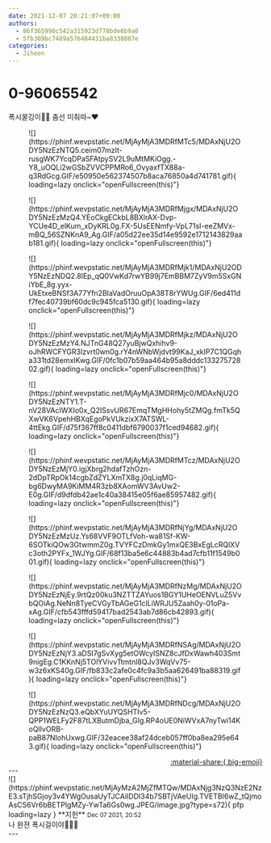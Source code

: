 ```yaml
---
date: 2021-12-07 20:21:07+09:00
authors:
  - 86f365990c542a315923d778bde6b9a0
  - 5fb309bc7489a576484431ba8338807e
categories:
  - Jiheon
---
```


# 0-96065542

<div class="post-container" markdown="1">
<div class="content-container md-sidebar__scrollwrap" markdown="1">

폭시꿀깅이🦊🍯 춤선 미춰따~❤
<figure markdown="1">
![](https://phinf.wevpstatic.net/MjAyMjA3MDRfMTc5/MDAxNjU2ODY5NzEzNTQ5.ceim07mzIt-rusgWK7YcqDPaSFAtpySV2L9uMtMKiOgg.-Y8_uOQLi2wGSbZVVCPPMRo6_OvyaxfTX88a-q3RdGcg.GIF/e50950e562374507b8aca76850a4d741781.gif){ loading=lazy onclick="openFullscreen(this)"}
</figure>

<figure markdown="1">
![](https://phinf.wevpstatic.net/MjAyMjA3MDRfMjgx/MDAxNjU2ODY5NzEzMzQ4.YEoCkgECkbL8BXlrAX-Dvp-YCUe4D_elKum_xDyKRL0g.FX-5UsEENmfy-VpL71sI-eeZMVx-mBQ_56SZNKnA9_Ag.GIF/a05d22ee35d14e9592e1712143829aab181.gif){ loading=lazy onclick="openFullscreen(this)"}
</figure>

<figure markdown="1">
![](https://phinf.wevpstatic.net/MjAyMjA3MDRfMjk1/MDAxNjU2ODY5NzEzNDQ2.8lEp_qQ0VwKd7rwYB99j7EmBBM7ZyV9m5SxGNiYbE_8g.yyx-UkEtxeBNSf3A77Yfn2BlaVadOruuOpA38T8rYWUg.GIF/6ed411df7fec40739bf60dc9c945fca5130.gif){ loading=lazy onclick="openFullscreen(this)"}
</figure>

<figure markdown="1">
![](https://phinf.wevpstatic.net/MjAyMjA3MDRfMjkz/MDAxNjU2ODY5NzEzMzY4.NJTnG48Q27yuBjwQxhihv9-oJhRWCFYGR3Izvrt0wn0g.rY4nWNbWjdvt99KaJ_xkIP7C1QGqha331td28emxIKwg.GIF/0fc1b07b59aa464b95a8dddc13327572802.gif){ loading=lazy onclick="openFullscreen(this)"}
</figure>

<figure markdown="1">
![](https://phinf.wevpstatic.net/MjAyMjA3MDRfMjc0/MDAxNjU2ODY5NzEzNTY1.T-nV28VAcIWXIo0x_Q2ISsvUR67EmqTMgHHohy5tZMQg.fmTk5QXwVK6VpehHBXqEgoPkVUkzixX7ATSWL-4ttEkg.GIF/d75f367ff8c0411dbf6790037f1ced94682.gif){ loading=lazy onclick="openFullscreen(this)"}
</figure>

<figure markdown="1">
![](https://phinf.wevpstatic.net/MjAyMjA3MDRfMTcz/MDAxNjU2ODY5NzEzMjY0.igjXbrg2hdafTzhOzn-2dDpTRpOk14cgbZdZYLXmTX8g.j0qLiqMG-bg6DwyMA9KiMM4R3zb8XAomWV3AvUw2-E0g.GIF/d9dfdb42ae1c40a38415e05f6ae85957482.gif){ loading=lazy onclick="openFullscreen(this)"}
</figure>

<figure markdown="1">
![](https://phinf.wevpstatic.net/MjAyMjA3MDRfNjYg/MDAxNjU2ODY5NzEzMzUz.Ys68VVF9OTLfVoh-wa81Sf-KW-6SOTkiQOw3GtwmmZ0g.TVYFCzDmkGy1mxQE3BxEgLcRQlXVc3oth2PYFx_1WJYg.GIF/68f13ba5e6c44883b4ad7cfb11f1549b001.gif){ loading=lazy onclick="openFullscreen(this)"}
</figure>

<figure markdown="1">
![](https://phinf.wevpstatic.net/MjAyMjA3MDRfNzMg/MDAxNjU2ODY5NzEzNjEy.9rtQz00ku3NZTTZAYuos1BGY1UHeOENVLuZ5VvbQOiAg.NeNn8TyeCVGyTbAGeG1clLiWRJU5Zaah0y-01oPa-xAg.GIF/cfb543fffd59417bad2543ab7d86cb42893.gif){ loading=lazy onclick="openFullscreen(this)"}
</figure>

<figure markdown="1">
![](https://phinf.wevpstatic.net/MjAyMjA3MDRfNSAg/MDAxNjU2ODY5NzEzNjY3.aDSI7gSvXyg5etOWcyISNZ8cJfDxWawh403Smt9nigEg.C1KKnNj5TOlYVivvTtmtnl8QJv3WqVv75-w3z6xKS40g.GIF/fb833c2afe0c4fc9a3b5aa626491ba88319.gif){ loading=lazy onclick="openFullscreen(this)"}
</figure>

<figure markdown="1">
![](https://phinf.wevpstatic.net/MjAyMjA3MDRfNDcg/MDAxNjU2ODY5NzEzNzQ3.eQbXYuUYQSHTIv5-QPP1WELFy2F87tLXButmDjba_GIg.RP4oUE0NiWVxA7nyTwi14KoQlIvORB-paB87NIohUxwg.GIF/32eacee38af24dceb057ff0ba8ea295e643.gif){ loading=lazy onclick="openFullscreen(this)"}
</figure>


</div>
</div>

<div style="text-align: right;" markdown="1">
<a href="https://weverse.io/fromis9/fanpost/0-96065542" style="text-align: right;">:material-share:{.big-emoji}</a>
</div>
---

<div class="comments-container md-sidebar__scrollwrap" markdown="1">
<div class="comment" markdown="1">
<div class='id-container' markdown="1">
![](https://phinf.wevpstatic.net/MjAyMzA2MjZfMTQw/MDAxNjg3NzQ3NzE2NzE3.sTjhSGjoy3v4YWgOusaUyTJCAiIDDI34b7SBTjVAeUIg.TVETBI6wZ_tQjmoAsCS6Vr6bBETPlgMZy-YwTa6Gs0wg.JPEG/image.jpg?type=s72){ pfp loading=lazy }
**<span class="artist">지헌</span>** <small>Dec 07 2021, 20:52</small><br>
</div>
<div class='comment-body' markdown="1">
나 완젼 폭시걸이야🦊🦊🦊
</div>
</div>
</div>
---

